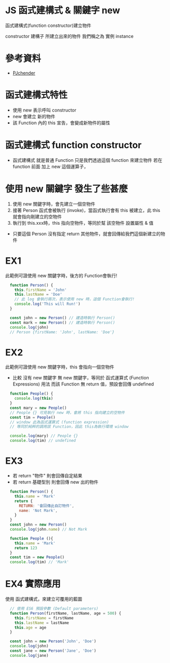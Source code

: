 # JS 函式建構式 & 關鍵字 new
函式建構式(function constructor)建立物件

constructor 建構子
所建立出來的物件 我們稱之為 實例 instance

# 參考資料
- [PJchender](https://pjchender.blogspot.com/2016/06/javascriptfunction-constructornew.html)

# 函式建構式特性
- 使用 new 表示呼叫 constructor 
- new 會建立 新的物件
- 該 Function 內的 this 宣告，會變成新物件的屬性

# 函式建構式 function constructor 
* 函式建構式 就是普通 Function
只是我們透過這個 function 來建立物件
若在 function 前面 加上 new 這個運算子，

# 使用 new 關鍵字 發生了些甚麼
1. 使用 new 關鍵字時，會先建立一個空物件
2. 接著 Person 函式會被執行 (invoke)，當函式執行會有 this 被建立，此 this 就會指向剛建立的空物件
3. 執行到 this.xxx時，this 指向空物件，等同於幫 該空物件 設置屬性 & 值
* 只要這個 Person 沒有指定 return 其他物件，就會回傳給我們這個新建立的物件

# EX1
此範例可證使用 new 關鍵字時，後方的 Function會執行!
```js
  function Person() {
    this.firstName = 'John'
    this.lastName = 'Doe'
    // 此 log 會執行兩次，表示使用 new 時，這個 Function會執行!
    console.log('This will Run!')
  }

  const john = new Person() // 建造時執行 Person()
  const mark = new Person() // 建造時執行 Person()
  console.log(john)
  // Person {firstName: 'John', lastName: 'Doe'}
``` 

# EX2
此範例可證使用 new 關鍵字時，this 會指向一個空物件

* 比較 沒有 new 關鍵字
無 new 關鍵字，等同於 函式運算式 (Function Expressions) 用法
而該 Function 無 return 值，預設會回傳 undefined
```js
  function People() {
    console.log(this)
  }
  const mary = new People()
  // People {} 可見執行 new 時，會將 this 指向建立的空物件
  const tim = People()
  // window 此為函式運算式 (function expression)
  // 等同於純粹的調用該 Function，因此 this為執行環境 window

  console.log(mary) // People {}
  console.log(tim) // undefined
```

# EX3
* 若 return "物件" 則會回傳自定結果
* 若 return 基礎型別 則會回傳 new 出的物件
```js
  function Person() {
    this.name = 'Mark'
    return {
      RETURN: '會回傳此自訂物件',
      name: 'Not Mark',
    }
  }
  const john = new Person()
  console.log(john.name) // Not Mark

  function People (){
    this.name = 'Mark'
    return 123
  }
  const tim = new People() 
  console.log(tim) // 'Mark'
```

# EX4 實際應用
使用 函式建構式，來建立可覆用的藍圖
```js
  // 使用 ES6 預設參數 (Default parameters)
  function Person(firstName, lastName, age = 500) {
    this.firstName = firstName
    this.lastName = lastName
    this.age = age
  }

  const john = new Person('John', 'Doe')
  console.log(john)
  const jane = new Person('Jane', 'Doe')
  console.log(jane)
```
